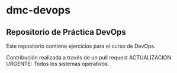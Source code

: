 # dmc-devops

 ## Repositorio de Práctica DevOps 

Este repositorio contiene ejercicios para el curso de DevOps.

Contribución realizada a través de un pull request ACTUALIZACION URGENTE: Todos los sistemas operativos.
